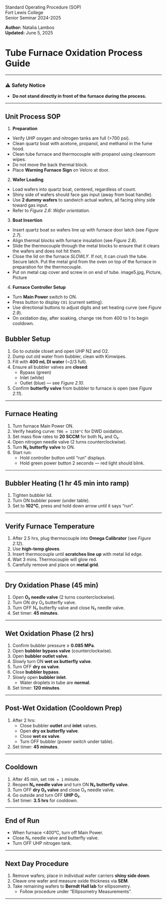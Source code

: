 Standard Operating Procedure (SOP)  
Fort Lewis College  
Senior Seminar 2024-2025

**Author:** Natalia Lambos  
**Updated:** June 5, 2025

# Tube Furnace Oxidation Process Guide

---

### ⚠️ Safety Notice
- **Do not stand directly in front of the furnace during the process.**

---
## Unit Process SOP
1. **Preparation**

- Verify UHP oxygen and nitrogen tanks are full (>700 psi).
- Clean quartz boat with acetone, propanol, and methanol in the fume hood.
- Clean tube furnace and thermocouple with propanol using cleanroom wipes.
- Do not move the back thermal block.
- Place **Warning Furnace Sign** on Velcro at door.

2. **Wafer Loading**

- Load wafers into quartz boat, centered, regardless of count.
- Shiny side of wafers should face gas input (away from boat handle).
- Use **2 dummy wafers** to sandwich actual wafers, all facing shiny side toward gas input.
- Refer to _Figure 2.6: Wafer orientation_.

3. **Boat Insertion**

- Insert quartz boat so wafers line up with furnace door latch (see _Figure 2.7_).
- Align thermal blocks with furnace insulation (see _Figure 2.8_).
- Slide the thermocouple through the metal blocks to ensure that it clears the wafers and does not hit them. 
- Close the lid on the furnace *SLOWLY*. If not, it can crush the tube. Secure latch. Put the metal grid from the oven on top of the furnace in preparation for the thermocouple.
- Put on metal cap cover and screw in on end of tube. 
image5.jpg, Picture, Picture

4. **Furnace Controller Setup**

- Turn **Main Power** switch to ON.
- Press button to display `C01` (current setting).
- Use directional buttons to adjust digits and set heating curve (see _Figure 2.9_).
- On oxidation day, after soaking, change `t06` from 400 to 1 to begin cooldown.


## Bubbler Setup

1. Go to outside closet and open UHP N2 and O2.
2. Dump out old water from bubbler, clean with Kimwipes.
3. Fill with **400 mL DI water** (~2/3 full).
4. Ensure all bubbler valves are **closed**:
   - Bypass (green)
   - Inlet (white)
   - Outlet (blue) — see _Figure 2.10_.
5. Confirm **butterfly valve** from bubbler to furnace is open (see _Figure 2.11_).

---

## Furnace Heating

1. Turn furnace Main Power ON.
2. Verify heating curve: `T06 = 1150°C` for DWD oxidation.
3. Set mass flow rates to **20 SCCM** for both N₂ and O₂.
4. Open nitrogen needle valve (2 turns counterclockwise).
5. Turn **N₂ butterfly valve** to ON.
6. Start run:
   - Hold controller button until “run” displays.
   - Hold green power button 2 seconds — red light should blink.

---

## Bubbler Heating (1 hr 45 min into ramp)

1. Tighten bubbler lid.
2. Turn ON bubbler power (under table).
3. Set to **102°C**, press and hold down arrow until it says “run”.

---

## Verify Furnace Temperature

1. After 2.5 hrs, plug thermocouple into **Omega Calibrator** (see _Figure 2.12_).
2. Use **high-temp gloves**.
3. Insert thermocouple until **scratches line up** with metal lid edge.
4. Wait 3 mins. Thermocouple will glow red.
5. Carefully remove and place on **metal grid**.

---

## Dry Oxidation Phase (45 min)

1. Open **O₂ needle valve** (2 turns counterclockwise).
2. Turn ON dry O₂ butterfly valve.
3. Turn OFF N₂ butterfly valve and close N₂ needle valve.
4. Set timer: **45 minutes**.

---

## Wet Oxidation Phase (2 hrs)

1. Confirm bubbler pressure ≥ **0.085 MPa**.
2. Open **bubbler bypass valve** (counterclockwise).
3. Open **bubbler outlet valve**.
4. Slowly turn ON **wet ox butterfly valve**.
5. Turn OFF **dry ox valve**.
6. Close **bubbler bypass**.
7. Slowly open **bubbler inlet**.
   - Water droplets in tube are **normal**.
8. Set timer: **120 minutes**.

---

## Post-Wet Oxidation (Cooldown Prep)

1. After 2 hrs:
   - Close bubbler **outlet** and **inlet** valves.
   - Open **dry ox butterfly valve**.
   - Close **wet ox valve**.
   - Turn OFF bubbler (power switch under table).
2. Set timer: **45 minutes**.

---

## Cooldown

1. After 45 min, set `t06 = 1` minute.
2. Reopen **N₂ needle valve** and turn ON **N₂ butterfly valve**.
3. Turn OFF **dry O₂ valve** and close O₂ needle valve.
4. Go outside and turn OFF **UHP O₂**.
5. Set timer: **3.5 hrs** for cooldown.

---

## End of Run

- When furnace <400°C, turn off Main Power.
- Close N₂ needle valve and butterfly valve.
- Turn OFF UHP nitrogen tank.

---

## Next Day Procedure

1. Remove wafers; place in individual wafer carriers **shiny side down**.
2. Cleave one wafer and measure oxide thickness via **SEM**.
3. Take remaining wafers to **Berndt Hall lab** for ellipsometry.
   - Follow procedure under “Ellipsometry Measurements”.

---

